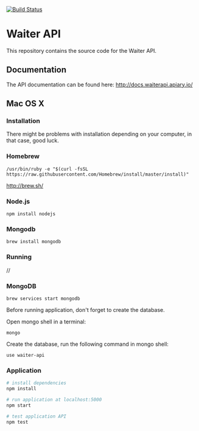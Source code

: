 [![Build Status](https://img.shields.io/travis/waiter-project/waiter-api.svg?style=flat-square&branch=develop)](https://img.shields.io/travis/waiter-project/waiter-api)



# Waiter API

This repository contains the source code for the Waiter API.

## Documentation

The API documentation can be found here: http://docs.waiterapi.apiary.io/

## Mac OS X

### Installation

There might be problems with installation depending on your computer, in that case, good luck.

### Homebrew

`/usr/bin/ruby -e "$(curl -fsSL https://raw.githubusercontent.com/Homebrew/install/master/install)"`

http://brew.sh/

### Node.js

`npm install nodejs`

### Mongodb

`brew install mongodb`

### Running

//

### MongoDB

`brew services start mongodb`

Before running application, don't forget to create the database.

Open mongo shell in a terminal:

`mongo`

Create the database, run the following command in mongo shell:

`use waiter-api`

### Application

``` bash
# install dependencies
npm install

# run application at localhost:5000
npm start

# test application API 
npm test
```
